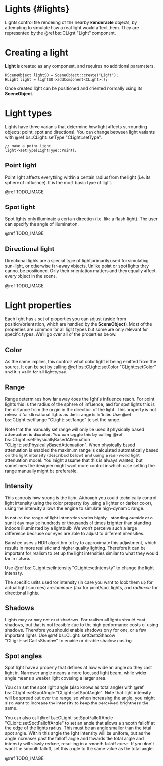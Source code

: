 Lights						{#lights}
===============

Lights control the rendering of the nearby **Renderable** objects, by attempting to simulate how a real light would affect them. They are represented by the @ref bs::CLight "Light" component.

# Creating a light
**Light** is created as any component, and requires no additional parameters.

~~~~~~~~~~~~~{.cpp}
HSceneObject lightSO = SceneObject::create("Light");
HLight light = lightSO->addComponent<CLight>();
~~~~~~~~~~~~~

Once created light can be positioned and oriented normally using its **SceneObject**.

# Light types
Lights have three variants that determine how light affects surrounding objects: point, spot and directional. You can change between light variants with @ref bs::CLight::setType "CLight::setType".

~~~~~~~~~~~~~{.cpp}
// Make a point light
light->setType(LightType::Point);
~~~~~~~~~~~~~

## Point light

Point light affects everything within a certain radius from the light (i.e. its sphere of influence). It is the most basic type of light.

@ref TODO_IMAGE

## Spot light

Spot lights only illuminate a certain direction (i.e. like a flash-light). The user can specify the angle of illumination.

@ref TODO_IMAGE

## Directional light

Directional lights are a special type of light primarily used for simulating sun-light, or otherwise far-away objects. Unlike point or spot lights they cannot be positioned. Only their orientation matters and they equally affect every object in the scene.

@ref TODO_IMAGE

# Light properties
Each light has a set of properties you can adjust (aside from position/orientation, which are handled by the **SceneObject**). Most of the properties are common for all light types but some are only relevant for specific types. We'll go over all of the properties below.

## Color
As the name implies, this controls what color light is being emitted from the source. It can be set by calling @ref bs::CLight::setColor "CLight::setColor" and it is valid for all light types.

## Range
Range determines how far away does the light's influence reach. For point lights this is the radius of the sphere of influence, and for spot lights this is the distance from the origin in the direction of the light. This property is not relevant for directional lights as their range is infinite. Use @ref bs::CLight::setRange "CLight::setRange" to set the range.

Note that the manually set range will only be used if physically based attenuation is disabled. You can toggle this by calling @ref bs::CLight::setPhysicallyBasedAttenuation "CLight::setPhysicallyBasedAttenuation". When physically based attenuation is enabled the maximum range is calculated automatically based on the light intensity (described below) and using a real-world light attenuation model. You might assume that this is always wanted, but sometimes the designer might want more control in which case setting the range manually might be preferable.

## Intensity
This controls how strong is the light. Although you could technically control light intensity using the color property (by using a lighter or darker color), using the intensity allows the engine to simulate high-dynamic range. 

In nature the range of light intensities varies highly - standing outside at a sunlit day may be hundreds or thousands of times brighter than standing indoors illuminated by a lightbulb. We won't perceive such a large difference because our eyes are able to adjust to different intensities.

Banshee uses a HDR algorithm to try to approximate this adjustment, which results in more realistic and higher quality lighting. Therefore it can be important for realism to set up the light intensities similar to what they would be in nature. 

Use @ref bs::CLight::setIntensity "CLight::setIntensity" to change the light intensity. 

The specific units used for intensity (in case you want to look them up for actual light sources) are *luminous flux* for point/spot lights, and *radiance* for directional lights.

## Shadows
Lights may or may not cast shadows. For realism all lights should cast shadows, but that is not feasible due to the high performance costs of using shadows. Therefore you should enable shadows only for one, or a few important lights. Use @ref bs::CLight::setCastsShadow "CLight::setCastsShadow" to enable or disable shadow casting.

## Spot angles
Spot light have a property that defines at how wide an angle do they cast light in. Narrower angle means a more focused light beam, while wider angle means a weaker light covering a larger area. 

You can set the spot light angle (also knows as total angle) with @ref bs::CLight::setSpotAngle "CLight::setSpotAngle". Note that light intensity will be spread out over the range, so when increasing the angle, you might also want to increase the intensity to keep the perceived brightness the same.

You can also call @ref bs::CLight::setSpotFalloffAngle "CLight::setSpotFalloffAngle" to set an angle that allows a smooth falloff at the edge of the lights radius. This must be an angle smaller than the total spot angle. Within this angle the light intensity will be uniform, but as the angle increases past the falloff angle and towards the total angle and intensity will slowly reduce, resulting in a smooth falloff curve. If you don't want the smooth falloff, set this angle to the same value as the total angle.

@ref TODO_IMAGE
